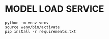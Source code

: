 # MODEL LOAD SERVICE
```
python -m venv venv
source venv/bin/activate
pip install -r requirements.txt
```